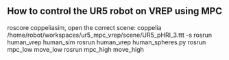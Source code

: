 ## How to control the UR5 robot on VREP using MPC
roscore
coppeliasim, open the correct scene: coppelia /home/robot/workspaces/ur5_mpc_vrep/scene/UR5_pHRI_3.ttt -s
rosrun human_vrep human_sim
rosrun human_vrep human_spheres.py
rosrun mpc_low move_low
rosrun mpc_high move_high

